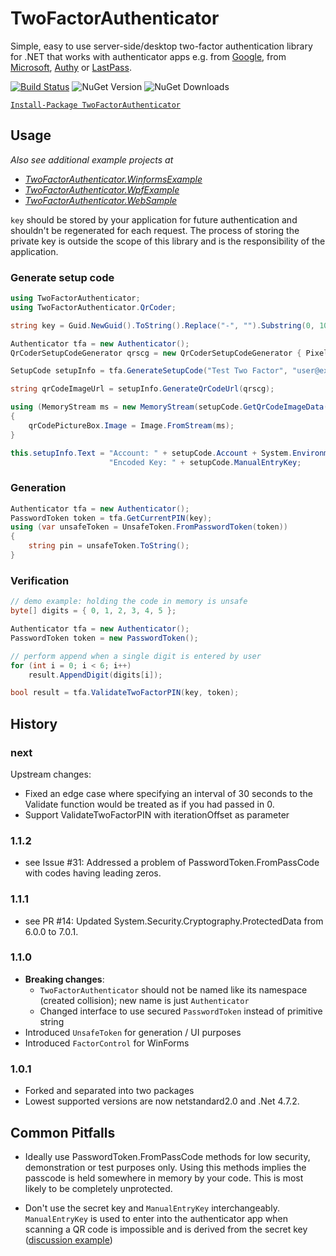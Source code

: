 # TwoFactorAuthenticator
Simple, easy to use server-side/desktop two-factor authentication library for .NET that works with authenticator apps
e.g. from [Google](https://play.google.com/store/apps/details?id=com.google.android.apps.authenticator2), 
from [Microsoft](https://play.google.com/store/apps/details?id=com.azure.authenticator), 
[Authy](https://play.google.com/store/apps/details?id=com.authy.authy) 
or [LastPass](https://play.google.com/store/apps/details?id=com.lastpass.authenticator).

[![Build Status](https://dev.azure.com/tkolb80/TwoFactorAuthenticator/_apis/build/status%2FCreate%20Package?branchName=main)](https://dev.azure.com/tkolb80/TwoFactorAuthenticator/_build/latest?definitionId=5&branchName=main)
![NuGet Version](https://img.shields.io/nuget/v/TwoFactorAuthenticator)
![NuGet Downloads](https://img.shields.io/nuget/dt/TwoFactorAuthenticator)

[`Install-Package TwoFactorAuthenticator`](https://www.nuget.org/packages/TwoFactorAuthenticator)

## Usage

*Also see additional example projects at*
* *[TwoFactorAuthenticator.WinformsExample](https://github.com/tobster-de/TwoFactorAuthenticator/tree/master/TwoFactorAuthenticator.WinformsExample)* 
* *[TwoFactorAuthenticator.WpfExample](https://github.com/tobster-de/TwoFactorAuthenticator/tree/master/TwoFactorAuthenticator.WpfExample)*
* *[TwoFactorAuthenticator.WebSample](https://github.com/tobster-de/TwoFactorAuthenticator/tree/master/TwoFactorAuthenticator.WebSample)*

`key` should be stored by your application for future authentication and shouldn't be regenerated for 
each request. The process of storing the private key is outside the scope of this library and is the 
responsibility of the application.

### Generate setup code
```csharp
using TwoFactorAuthenticator;
using TwoFactorAuthenticator.QrCoder;

string key = Guid.NewGuid().ToString().Replace("-", "").Substring(0, 10);

Authenticator tfa = new Authenticator();
QrCoderSetupCodeGenerator qrscg = new QrCoderSetupCodeGenerator { PixelsPerModule = 3 };

SetupCode setupInfo = tfa.GenerateSetupCode("Test Two Factor", "user@example.com", key, false);

string qrCodeImageUrl = setupInfo.GenerateQrCodeUrl(qrscg);

using (MemoryStream ms = new MemoryStream(setupCode.GetQrCodeImageData(qrscg)))
{
    qrCodePictureBox.Image = Image.FromStream(ms);
}

this.setupInfo.Text = "Account: " + setupCode.Account + System.Environment.NewLine +
                      "Encoded Key: " + setupCode.ManualEntryKey;
```

### Generation
```csharp
Authenticator tfa = new Authenticator();
PasswordToken token = tfa.GetCurrentPIN(key);
using (var unsafeToken = UnsafeToken.FromPasswordToken(token))
{
    string pin = unsafeToken.ToString();
}
```

### Verification
```csharp
// demo example: holding the code in memory is unsafe
byte[] digits = { 0, 1, 2, 3, 4, 5 };

Authenticator tfa = new Authenticator();
PasswordToken token = new PasswordToken();

// perform append when a single digit is entered by user
for (int i = 0; i < 6; i++)
    result.AppendDigit(digits[i]);

bool result = tfa.ValidateTwoFactorPIN(key, token);
```

## History

### next

Upstream changes:
- Fixed an edge case where specifying an interval of 30 seconds to the Validate function would be treated as if you had passed in 0.
- Support ValidateTwoFactorPIN with iterationOffset as parameter

### 1.1.2

- see Issue #31: Addressed a problem of PasswordToken.FromPassCode with codes having leading zeros.

### 1.1.1

- see PR #14: Updated System.Security.Cryptography.ProtectedData from 6.0.0 to 7.0.1.

### 1.1.0

- **Breaking changes**:
  - `TwoFactorAuthenticator` should not be named like its namespace (created collision);
  new name is just `Authenticator`
  - Changed interface to use secured `PasswordToken` instead of primitive string
- Introduced `UnsafeToken` for generation / UI purposes
- Introduced `FactorControl` for WinForms

### 1.0.1

- Forked and separated into two packages
- Lowest supported versions are now netstandard2.0 and .Net 4.7.2.

## Common Pitfalls

- Ideally use PasswordToken.FromPassCode methods for low security, demonstration or test purposes only.
  Using this methods implies the passcode is held somewhere in memory by your code. This is most likely 
  to be completely unprotected.

- Don't use the secret key and `ManualEntryKey` interchangeably. `ManualEntryKey` is used to enter into 
  the authenticator app when scanning a QR code is impossible and is derived from the secret key
  ([discussion example](https://github.com/BrandonPotter/GoogleAuthenticator/issues/54))
